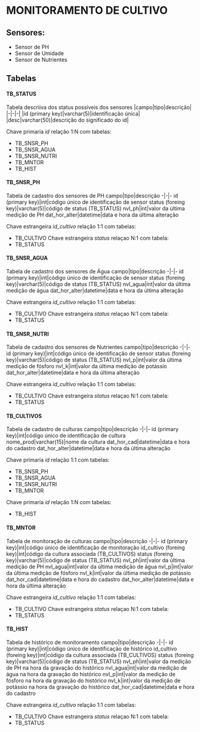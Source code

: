 # MONITORAMENTO DE CULTIVO
## Sensores:
 - Sensor de PH
 - Sensor de Umidade
 - Sensor de Nutrientes

## Tabelas
#### TB_STATUS
Tabela descriiva dos status possíveis dos sensores
|campo|tipo|descrição|
|-|-|-|
|id (primary key)|varchar(5)|identificação única|
|desc|varchar(50)|descrição do significado do id|

Chave primaria *id* relação 1:N com tabelas:
 - TB_SNSR_PH
 - TB_SNSR_AGUA
 - TB_SNSR_NUTRI
 - TB_MNTOR
 - TB_HIST

#### TB_SNSR_PH
Tabela de cadastro dos sensores de PH
campo|tipo|descrição
-|-|-
id (primary key)|int|código único de identificação de sensor
status (foreing key)|varchar(5)|código de status (TB_STATUS)
nvl_ph|int|valor da última medição de PH
dat_hor_alter|datetime|data e hora da última alteração

Chave estrangeira *id_cultivo* relação 1:1 com tabelas:
 - TB_CULTIVO
Chave estrangeira *status* relaçao N:1 com tabela:
 -  TB_STATUS   

#### TB_SNSR_AGUA
Tabela de cadastro dos sensores de Água
campo|tipo|descrição
-|-|-
id (primary key)|int|código único de identificação de sensor
status (foreing key)|varchar(5)|código de status (TB_STATUS)
nvl_agua|int|valor da última medição de água
dat_hor_alter|datetime|data e hora da última alteração

Chave estrangeira *id_cultivo* relação 1:1 com tabelas:
 - TB_CULTIVO
Chave estrangeira *status* relaçao N:1 com tabela:
 -  TB_STATUS

#### TB_SNSR_NUTRI
Tabela de cadastro dos sensores de Nutrientes
campo|tipo|descrição
-|-|-
id (primary key)|int|código único de identificação de sensor
status (foreing key)|varchar(5)|código de status (TB_STATUS)
nvl_p|int|valor da última medição de fósforo
nvl_k|int|valor da última medição de potássio
dat_hor_alter|datetime|data e hora da última alteração

Chave estrangeira *id_cultivo* relação 1:1 com tabelas:
 - TB_CULTIVO
Chave estrangeira *status* relaçao N:1 com tabela:
 -  TB_STATUS

#### TB_CULTIVOS
Tabela de cadastro de culturas
campo|tipo|descrição
-|-|-
id (primary key)|int|código único de identificação de cultura
nome_prod|varchar(15)|nome da cultura
dat_hor_cad|datetime|data e hora do cadastro
dat_hor_alter|datetime|data e hora da última alteração

Chave primaria *id* relação 1:1 com tabelas:
 - TB_SNSR_PH
 - TB_SNSR_AGUA
 - TB_SNSR_NUTRI
 - TB_MNTOR
 
Chave primaria *id* relação 1:N com tabelas:
 - TB_HIST

#### TB_MNTOR
Tabela de monitoração de culturas
campo|tipo|descrição
-|-|-
id (primary key)|int|código único de identificação de monitoração
id_cultivo (foreing key)|int|código da cultura associada (TB_CULTIVOS)
status (foreing key)|varchar(5)|código de status (TB_STATUS)
nvl_ph|int|valor da última medição de PH
nvl_agua|int|valor da última medição de água
nvl_p|int|valor da última medição de fósforo
nvl_k|int|valor da última medição de potássio
dat_hor_cad|datetime|data e hora do cadastro
dat_hor_alter|datetime|data e hora da última alteração

Chave estrangeira *id_cultivo* relação 1:1 com tabelas:
 - TB_CULTIVO
Chave estrangeira *status* relaçao N:1 com tabela:
 -  TB_STATUS

#### TB_HIST
Tabela de histórico de monitoramento
campo|tipo|descrição
-|-|-
id (primary key)|int|código único de identificação de histórico
id_cultivo (foreing key)|int|código da cultura associada (TB_CULTIVOS)
status (foreing key)|varchar(5)|código de status (TB_STATUS)
nvl_ph|int|valor da medição de PH na hora da gravação do histórico
nvl_agua|int|valor da medição de água na hora da gravação do histórico
nvl_p|int|valor da medição de fósforo na hora da gravação do histórico
nvl_k|int|valor da medição de potássio na hora da gravação do histórico
dat_hor_cad|datetime|data e hora do cadastro

Chave estrangeira *id_cultivo* relação 1:1 com tabelas:
 - TB_CULTIVO
Chave estrangeira *status* relaçao N:1 com tabela:
 -  TB_STATUS

